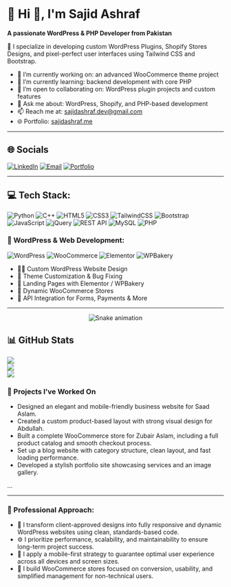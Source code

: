 # 💫 Hi 👋, I'm Sajid Ashraf 

**A passionate WordPress & PHP Developer from Pakistan**

🎯 I specialize in developing custom WordPress Plugins, Shopify Stores Designs, and pixel-perfect user interfaces using Tailwind CSS and Bootstrap.

- 🔭 I’m currently working on: an advanced WooCommerce theme project  
- 🌱 I’m currently learning: backend development with core PHP  
- 👯 I’m open to collaborating on: WordPress plugin projects and custom features  
- 💬 Ask me about: WordPress, Shopify, and PHP-based development   
- 📫 Reach me at: [sajidashraf.dev@gmail.com](mailto:sajidashraf.dev@gmail.com)  
- 🌐 Portfolio: [sajidashraf.me](https://sajidashraf.me/)  

---

## 🌐 Socials
[![LinkedIn](https://img.shields.io/badge/LinkedIn-%230077B5.svg?style=for-the-badge&logo=linkedin&logoColor=white)](http://linkedin.com/in/sajidashraf-tech)
[![Email](https://img.shields.io/badge/Email-%23D14836.svg?style=for-the-badge&logo=gmail&logoColor=white)](mailto:sajidashraf.dev@gmail.com)
[![Portfolio](https://img.shields.io/badge/Portfolio-%23000000.svg?style=for-the-badge&logo=firefox-browser&logoColor=white)](http://sajidashraf.ct.ws)

---

## 💻 Tech Stack:

![Python](https://img.shields.io/badge/Python-3670A0?style=for-the-badge&logo=python&logoColor=ffdd54) 
![C++](https://img.shields.io/badge/C%2B%2B-%2300599C.svg?style=for-the-badge&logo=c%2B%2B&logoColor=white) 
![HTML5](https://img.shields.io/badge/HTML5-%23E34F26.svg?style=for-the-badge&logo=html5&logoColor=white) 
![CSS3](https://img.shields.io/badge/CSS3-%231572B6.svg?style=for-the-badge&logo=css3&logoColor=white) 
![TailwindCSS](https://img.shields.io/badge/TailwindCSS-%2338B2AC.svg?style=for-the-badge&logo=tailwind-css&logoColor=white) 
![Bootstrap](https://img.shields.io/badge/Bootstrap-%23563D7C.svg?style=for-the-badge&logo=bootstrap&logoColor=white) 
![JavaScript](https://img.shields.io/badge/JavaScript-F7DF1E.svg?style=for-the-badge&logo=javascript&logoColor=black) 
![jQuery](https://img.shields.io/badge/jQuery-%230769AD.svg?style=for-the-badge&logo=jquery&logoColor=white) 
![REST API](https://img.shields.io/badge/API-Integration-blue?style=for-the-badge&logo=api&logoColor=white) 
![MySQL](https://img.shields.io/badge/MySQL-%2300f.svg?style=for-the-badge&logo=mysql&logoColor=white) 
![PHP](https://img.shields.io/badge/PHP-%23777BB4.svg?style=for-the-badge&logo=php&logoColor=white) 


### 🧩 WordPress & Web Development:

![WordPress](https://img.shields.io/badge/WordPress-%23117AC9.svg?style=for-the-badge&logo=wordpress&logoColor=white) 
![WooCommerce](https://img.shields.io/badge/WooCommerce-%238E44AD.svg?style=for-the-badge&logo=woocommerce&logoColor=white) 
![Elementor](https://img.shields.io/badge/Elementor-%23D83B3B.svg?style=for-the-badge&logo=elementor&logoColor=white) 
![WPBakery](https://img.shields.io/badge/WPBakery-%230B4D72.svg?style=for-the-badge&logo=wpbakery&logoColor=white) 

- 🧑‍🎨 Custom WordPress Website Design  
- 🎯 Theme Customization & Bug Fixing  
- 🧱 Landing Pages with Elementor / WPBakery  
- 🛒 Dynamic WooCommerce Stores  
- 🔌 API Integration for Forms, Payments & More

---
<!-- Snake Game Repo View -->

<div align="center">
  <img src="https://profile-readme-generator.com/assets/snake.svg" alt="Snake animation" />
</div>

## 📊 GitHub Stats
![](https://github-readme-stats.vercel.app/api?username=sajidashrafdev&theme=dark&show_icons=true&hide_border=false&count_private=true)  
![](https://github-readme-stats.vercel.app/api/top-langs/?username=sajidashrafdev&theme=dark&layout=compact&hide_border=false)  
![](https://github-readme-streak-stats.herokuapp.com?user=sajidashrafdev&theme=dark&hide_border=false)


### 💬 Projects I’ve Worked On

- Designed an elegant and mobile-friendly business website for Saad Aslam.
- Created a custom product-based layout with strong visual design for Abdullah.
- Built a complete WooCommerce store for Zubair Aslam, including a full product catalog and smooth checkout process.
- Set up a blog website with category structure, clean layout, and fast loading performance.
- Developed a stylish portfolio site showcasing services and an image gallery.

...


---

### 💼 Professional Approach:

- 🎨 I transform client-approved designs into fully responsive and dynamic WordPress websites using clean, standards-based code.
- ⚙️ I prioritize performance, scalability, and maintainability to ensure long-term project success.
- 📱 I apply a mobile-first strategy to guarantee optimal user experience across all devices and screen sizes.
- 🛒 I build WooCommerce stores focused on conversion, usability, and simplified management for non-technical users.
